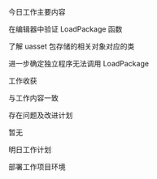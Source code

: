 今日工作主要内容

在编辑器中验证 LoadPackage 函数

了解 uasset 包存储的相关对象对应的类

进一步确定独立程序无法调用 LoadPackage

工作收获

与工作内容一致

存在问题及改进计划

暂无

明日工作计划

部署工作项目环境